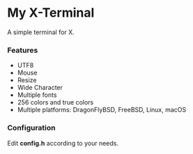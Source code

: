 # My X-Terminal
A simple terminal for X.

### Features

- UTF8
- Mouse
- Resize
- Wide Character
- Multiple fonts
- 256 colors and true colors
- Multiple platforms: DragonFlyBSD, FreeBSD, Linux, macOS

### Configuration
Edit **config.h** according to your needs.

